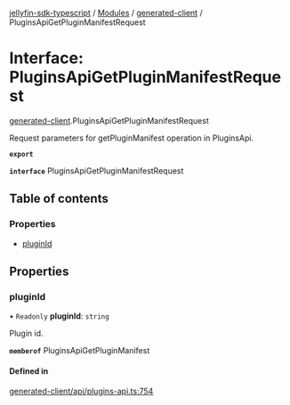 [jellyfin-sdk-typescript](../README.md) / [Modules](../modules.md) / [generated-client](../modules/generated_client.md) / PluginsApiGetPluginManifestRequest

# Interface: PluginsApiGetPluginManifestRequest

[generated-client](../modules/generated_client.md).PluginsApiGetPluginManifestRequest

Request parameters for getPluginManifest operation in PluginsApi.

**`export`**

**`interface`** PluginsApiGetPluginManifestRequest

## Table of contents

### Properties

- [pluginId](generated_client.PluginsApiGetPluginManifestRequest.md#pluginid)

## Properties

### pluginId

• `Readonly` **pluginId**: `string`

Plugin id.

**`memberof`** PluginsApiGetPluginManifest

#### Defined in

[generated-client/api/plugins-api.ts:754](https://github.com/thornbill/jellyfin-sdk-typescript/blob/e4df7f8/src/generated-client/api/plugins-api.ts#L754)
